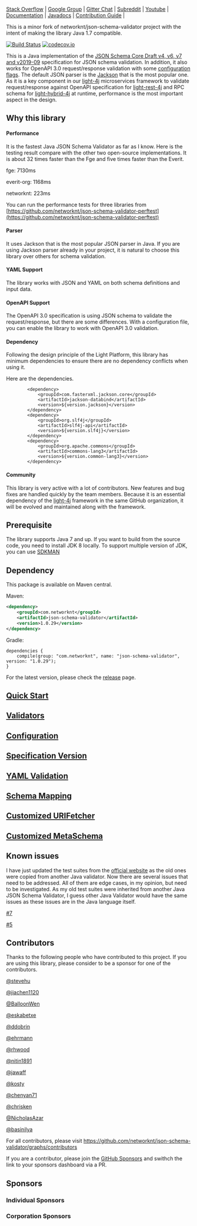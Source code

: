 [Stack Overflow](https://stackoverflow.com/questions/tagged/light-4j) |
[Google Group](https://groups.google.com/forum/#!forum/light-4j) |
[Gitter Chat](https://gitter.im/networknt/light-rest-4j) |
[Subreddit](https://www.reddit.com/r/lightapi/) |
[Youtube](https://www.youtube.com/channel/UCHCRMWJVXw8iB7zKxF55Byw) |
[Documentation](https://doc.networknt.com/library/json-schema-validator/) |
[Javadocs](https://www.javadoc.io/doc/com.networknt/json-schema-validator) |
[Contribution Guide](https://doc.networknt.com/contribute/) |

This is a minor fork of networknt/json-schema-validator project with the intent of making the library Java 1.7 compatible.

[![Build Status](https://travis-ci.org/networknt/json-schema-validator.svg?branch=master)](https://travis-ci.org/networknt/json-schema-validator) [![codecov.io](https://codecov.io/github/networknt/json-schema-validator/coverage.svg?branch=master)](https://codecov.io/github/networknt/json-schema-validator?branch=master)


This is a Java implementation of the [JSON Schema Core Draft v4, v6, v7 and v2019-09](http://json-schema.org/latest/json-schema-core.html) specification for JSON schema validation. In addition, it also works for OpenAPI 3.0 request/response validation with some [configuration flags](doc/config.md). The default JSON parser is the [Jackson](https://github.com/FasterXML/jackson) that is the most popular one. As it is a key component in our [light-4j](https://github.com/networknt/light-4j) microservices framework to validate request/response against OpenAPI specification for [light-rest-4j](http://www.networknt.com/style/light-rest-4j/) and RPC schema for [light-hybrid-4j](http://www.networknt.com/style/light-hybrid-4j/) at runtime, performance is the most important aspect in the design. 

## Why this library

#### Performance

It is the fastest Java JSON Schema Validator as far as I know. Here is the testing result compare with the other two open-source implementations. It is about 32 times faster than the Fge and five times faster than the Everit.

fge: 7130ms

everit-org: 1168ms

networknt: 223ms

You can run the performance tests for three libraries from [https://github.com/networknt/json-schema-validator-perftest](https://github.com/networknt/json-schema-validator-perftest)

#### Parser

It uses Jackson that is the most popular JSON parser in Java. If you are using Jackson parser already in your project, it is natural to choose this library over others for schema validation. 

#### YAML Support

The library works with JSON and YAML on both schema definitions and input data. 

#### OpenAPI Support

The OpenAPI 3.0 specification is using JSON schema to validate the request/response, but there are some differences. With a configuration file, you can enable the library to work with OpenAPI 3.0 validation. 

#### Dependency

Following the design principle of the Light Platform, this library has minimum dependencies to ensure there are no dependency conflicts when using it. 

Here are the dependencies. 

```
        <dependency>
            <groupId>com.fasterxml.jackson.core</groupId>
            <artifactId>jackson-databind</artifactId>
            <version>${version.jackson}</version>
        </dependency>
        <dependency>
            <groupId>org.slf4j</groupId>
            <artifactId>slf4j-api</artifactId>
            <version>${version.slf4j}</version>
        </dependency>
        <dependency>
            <groupId>org.apache.commons</groupId>
            <artifactId>commons-lang3</artifactId>
            <version>${version.common-lang3}</version>
        </dependency>
```

#### Community

This library is very active with a lot of contributors. New features and bug fixes are handled quickly by the team members. Because it is an essential dependency of the [light-4j](https://github.com/networknt/light-4j) framework in the same GitHub organization, it will be evolved and maintained along with the framework. 

## Prerequisite

The library supports Java 7 and up. If you want to build from the source code, you need to install JDK 8 locally. To support multiple version of JDK, you can use [SDKMAN](https://www.networknt.com/tool/sdk/)

## Dependency

This package is available on Maven central. 

Maven: 

```xml
<dependency>
    <groupId>com.networknt</groupId>
    <artifactId>json-schema-validator</artifactId>
    <version>1.0.29</version>
</dependency>
```

Gradle:

```
dependencies {
    compile(group: "com.networknt", name: "json-schema-validator", version: "1.0.29");
}
```

For the latest version, please check the [release](https://github.com/networknt/json-schema-validator/releases) page. 

## [Quick Start](doc/quickstart.md)

## [Validators](doc/validators.md)

## [Configuration](doc/config.md)

## [Specification Version](doc/specversion.md)

## [YAML Validation](doc/yaml.md)

## [Schema Mapping](doc/schema-map.md)

## [Customized URIFetcher](doc/cust-fetcher.md)

## [Customized MetaSchema](doc/cust-meta.md)


## Known issues

I have just updated the test suites from the [official website](https://github.com/json-schema-org/JSON-Schema-Test-Suite) as the old ones were copied from another Java validator. Now there are several issues that need to be addressed. All of them are edge cases, in my opinion, but need to be investigated. As my old test suites were inherited from another Java JSON Schema Validator, I guess other Java Validator would have the same issues as these issues are in the Java language itself.

[#7](https://github.com/networknt/json-schema-validator/issues/7)

[#5](https://github.com/networknt/json-schema-validator/issues/5)

## Contributors

Thanks to the following people who have contributed to this project. If you are using this library, please consider to be a sponsor for one of the contributors. 

[@stevehu](https://github.com/sponsors/stevehu)

[@jiachen1120](https://github.com/jiachen1120)

[@BalloonWen](https://github.com/BalloonWen)

[@eskabetxe](https://github.com/eskabetxe)

[@ddobrin](https://github.com/ddobrin)

[@ehrmann](https://github.com/ehrmann)

[@rhwood](https://github.com/rhwood)

[@nitin1891](https://github.com/nitin1891)

[@jawaff](https://github.com/jawaff)

[@kosty](https://github.com/kosty)

[@chenyan71](https://github.com/chenyan71)

[@chrisken](https://github.com/chrisken)

[@NicholasAzar](https://github.com/NicholasAzar)

[@basinilya](https://github.com/basinilya)

For all contributors, please visit https://github.com/networknt/json-schema-validator/graphs/contributors

If you are a contributor, please join the [GitHub Sponsors](https://github.com/sponsors) and swithch the link to your sponsors dashboard via a PR.

## Sponsors


### Individual Sponsors


### Corporation Sponsors



